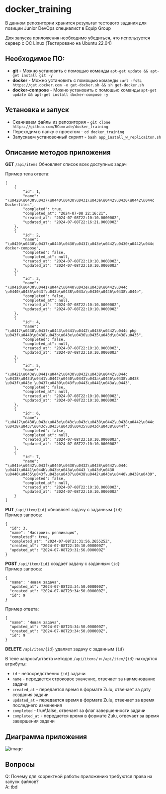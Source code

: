 # docker_training
В данном репозитории хранится результат тестового задания для позиции Junior DevOps специалист в Equip Group

Для запуска приложения необходимо убедиться, что используется сервер с ОС Linux (Тестировано на Ubuntu 22.04) 

## Необходимое ПО:
+ **git** - Можно установить с помощью команды `apt-get update && apt-get install git -y`  <br />
+ **docker** - Можно установить с помощью команды `curl -fsSL https://get.docker.com -o get-docker.sh && sh get-docker.sh`  <br />
+ **docker-compose** - Можно установить с помощью команды `apt-get update && apt-get install docker-compose -y`  <br />

## Установка и запуск 
+ Скачиваем файлы из репозитория - `git clone https://github.com/RComrade/docker_training` <br />
+ Переходим в папку с проектом - `cd docker_training` <br />
+ Запускаем установочный скрипт - `bash app_install_w_replicaiton.sh` <br />

## Описание методов приложения
**GET** `/api/items` Обновляет список всех доступных задач <br />

Пример тела ответа:
```
[
    {
        "id": 1,
        "name": "\u0420\u0430\u0437\u0440\u0430\u0431\u043e\u0442\u0430\u0442\u044c Dockerfiles",
        "completed": true,
        "completed_at": "2024-07-08 22:16:21",
        "created_at": "2024-07-08T22:10:10.000000Z",
        "updated_at": "2024-07-08T22:16:21.000000Z"
    },
    {
        "id": 2,
        "name": "\u0420\u0430\u0437\u0440\u0430\u0431\u043e\u0442\u0430\u0442\u044c docker-compose",
        "completed": false,
        "completed_at": null,
        "created_at": "2024-07-08T22:10:10.000000Z",
        "updated_at": "2024-07-08T22:10:10.000000Z"
    },
    {
        "id": 3,
        "name": "\u041d\u0430\u0441\u0442\u0440\u043e\u0438\u0442\u044c \u0440\u0435\u043f\u043b\u0438\u043a\u0430\u0446\u0438\u044e",
        "completed": false,
        "completed_at": null,
        "created_at": "2024-07-08T22:10:10.000000Z",
        "updated_at": "2024-07-08T22:10:10.000000Z"
    },
    {
        "id": 4,
        "name": "\u0417\u0430\u043f\u0443\u0441\u0442\u0438\u0442\u044c php \u043f\u0440\u0438\u043b\u043e\u0436\u0435\u043d\u0438\u0435",
        "completed": false,
        "completed_at": null,
        "created_at": "2024-07-08T22:10:10.000000Z",
        "updated_at": "2024-07-08T22:10:10.000000Z"
    },
    {
        "id": 5,
        "name": "\u0421\u043e\u0441\u0442\u0430\u0432\u0438\u0442\u044c \u0438\u043d\u0441\u0442\u0440\u0443\u043a\u0446\u0438\u0438 \u043f\u043e \u0437\u0430\u043f\u0443\u0441\u043a\u0443",
        "completed": false,
        "completed_at": null,
        "created_at": "2024-07-08T22:10:10.000000Z",
        "updated_at": "2024-07-08T22:10:10.000000Z"
    },
    {
        "id": 6,
        "name": "\u0417\u0430\u043a\u043e\u043c\u043c\u0438\u0442\u0438\u0442\u044c \u0438\u0437\u043c\u0435\u043d\u0435\u043d\u0438\u044f",
        "completed": false,
        "completed_at": null,
        "created_at": "2024-07-08T22:10:10.000000Z",
        "updated_at": "2024-07-08T22:10:10.000000Z"
    },
    {
        "id": 7,
        "name": "\u041e\u0442\u043f\u0440\u0430\u0432\u0438\u0442\u044c \u0441\u0441\u044b\u043b\u043a\u0443 \u043d\u0430 \u0440\u0435\u043f\u043e\u0437\u0438\u0442\u043e\u0440\u0438\u0439",
        "completed": false,
        "completed_at": null,
        "created_at": "2024-07-08T22:10:10.000000Z",
        "updated_at": "2024-07-08T22:10:10.000000Z"
    }
]
```


**PUT** `/api/item/{id}` обновляет задачу с заданным `{id}` <br />
Пример запроса: <br />
```
{
  "id": 3,
  "name": "Настроить репликацию",
  "completed": true,
  "completed_at": "2024-07-08T23:31:56.265525Z",
  "created_at": "2024-07-08T22:10:10.000000Z",
  "updated_at": "2024-07-08T23:31:56.000000Z"
}
```
**POST** `/api/item/{id}` создает задачу с заданным `{id}`  <br />
Пример запроса:  <br />
```
{
  "name": "Новая задача",
  "updated_at": "2024-07-08T23:34:50.000000Z",
  "created_at": "2024-07-08T23:34:50.000000Z",
  "id": 9
}
```
Пример ответа: <br />
```
{
  "name": "Новая задача",
  "updated_at": "2024-07-08T23:34:50.000000Z",
  "created_at": "2024-07-08T23:34:50.000000Z",
  "id": 9
}
```
**DELETE** `/api/item/{id}` удаляет задачу с заданным `{id}` <br />


В теле запроса\ответа методов `/api/items/` и `/api/item/{id}` находятся атрибуты: <br />
+ `id` - непосредственно `{id}` задачи <br />
+ `name` - передается строковое значение, отвечает за наименование задачи <br />
+ `created_at`  - передается время в формате Zulu, отвечает за дату создания задачи <br />
+ `updated_at` - передается время в формате Zulu, отвечает за время последнего изменения <br />
+ `completed` - true\false, отвечает за флаг завершенности задачи <br />
+ `completed_at` - передается время в формате Zulu, отвечает за время завершения задачи <br />

## Диаграмма приложения <br />
![image](https://github.com/RComrade/docker_training/assets/46085502/6ff4039a-a36e-424f-8d35-eafe4f06f3b0)

## Вопросы <br />
Q: Почему для корректной работы приложению требуются права на запуск файлов? <br />
A: tbd

